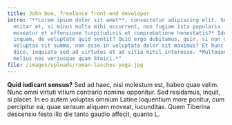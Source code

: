 ```yaml
---
title: John Doe, freelance front-end developer
intro: "**Lorem ipsum dolor sit amet**, consectetur adipiscing elit. Sed tamen
  enitar et, si minus multa mihi occurrent, non fugiam ista popularia. *Qui non
  moveatur et offensione turpitudinis et comprobatione honestatis?* Idem iste,
  inquam, de voluptate quid sentit? Quid ergo dubitamus, quin, si non dolere
  voluptas sit summa, non esse in voluptate dolor sit maximus? Et hunc idem
  dico, inquieta sed ad virtutes et ad vitia nihil interesse. *Multoque hoc
  melius nos veriusque quam Stoici.*"
file: /images/uploads/roman-laschov-yoga.jpg
---
```

**Quid iudicant sensus?** Sed ad haec, nisi molestum est, habeo quae velim. Nunc omni virtuti vitium contrario nomine opponitur. Sed residamus, inquit, si placet. In eo autem voluptas omnium Latine loquentium more ponitur, cum percipitur ea, quae sensum aliquem moveat, iucunditas. Quem Tiberina descensio festo illo die tanto gaudio affecit, quanto L.
